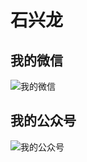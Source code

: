 # 石兴龙


## 我的微信
![我的微信](https://xinglong.tech/access/chatcode.jpg)

## 我的公众号
![我的公众号](https://xinglong.tech/access/wechart.jpg)

<!-- ![鼓励自己](https://xinglong.tech/access/dva.jpg) -->
